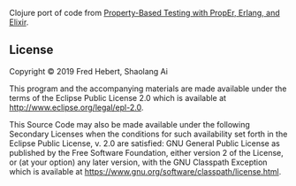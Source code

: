 Clojure port of code from [Property-Based Testing with PropEr, Erlang, and Elixir][pbtpee].

## License

Copyright © 2019 Fred Hebert, Shaolang Ai

This program and the accompanying materials are made available under the
terms of the Eclipse Public License 2.0 which is available at
http://www.eclipse.org/legal/epl-2.0.

This Source Code may also be made available under the following Secondary
Licenses when the conditions for such availability set forth in the Eclipse
Public License, v. 2.0 are satisfied: GNU General Public License as published by
the Free Software Foundation, either version 2 of the License, or (at your
option) any later version, with the GNU Classpath Exception which is available
at https://www.gnu.org/software/classpath/license.html.

[pbtpee]: https://pragprog.com/book/fhproper/property-based-testing-with-proper-erlang-and-elixir

